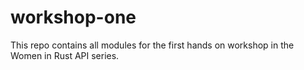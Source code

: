 # workshop-one

This repo contains all modules for the first hands on workshop in the Women in Rust API series.
